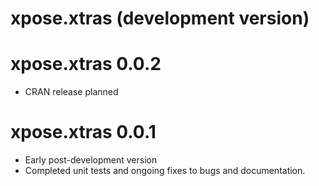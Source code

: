 # xpose.xtras (development version)

# xpose.xtras 0.0.2

* CRAN release planned

# xpose.xtras 0.0.1

* Early post-development version
* Completed unit tests and ongoing fixes to bugs and documentation.
